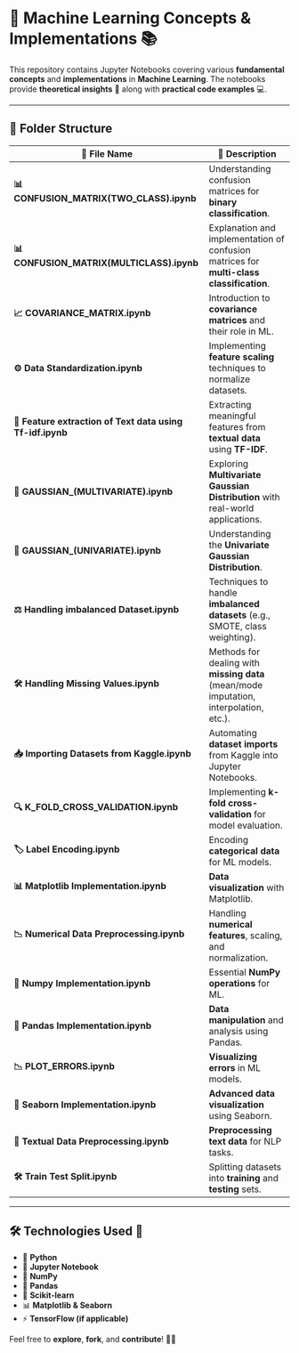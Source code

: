 # 🤖 Machine Learning Concepts & Implementations 📚  

This repository contains Jupyter Notebooks covering various **fundamental concepts** and **implementations** in **Machine Learning**. The notebooks provide **theoretical insights** 🧠 along with **practical code examples** 💻.

---

## 📂 Folder Structure  

| 📁 File Name | 📜 Description |
|------------|--------------|
| **📊 CONFUSION_MATRIX(TWO_CLASS).ipynb** | Understanding confusion matrices for **binary classification**. |
| **📊 CONFUSION_MATRIX(MULTICLASS).ipynb** | Explanation and implementation of confusion matrices for **multi-class classification**. |
| **📈 COVARIANCE_MATRIX.ipynb** | Introduction to **covariance matrices** and their role in ML. |
| **⚙️ Data Standardization.ipynb** | Implementing **feature scaling** techniques to normalize datasets. |
| **📝 Feature extraction of Text data using Tf-idf.ipynb** | Extracting meaningful features from **textual data** using **TF-IDF**. |
| **🔢 GAUSSIAN_(MULTIVARIATE).ipynb** | Exploring **Multivariate Gaussian Distribution** with real-world applications. |
| **🔢 GAUSSIAN_(UNIVARIATE).ipynb** | Understanding the **Univariate Gaussian Distribution**. |
| **⚖️ Handling imbalanced Dataset.ipynb** | Techniques to handle **imbalanced datasets** (e.g., SMOTE, class weighting). |
| **🛠 Handling Missing Values.ipynb** | Methods for dealing with **missing data** (mean/mode imputation, interpolation, etc.). |
| **📥 Importing Datasets from Kaggle.ipynb** | Automating **dataset imports** from Kaggle into Jupyter Notebooks. |
| **🔍 K_FOLD_CROSS_VALIDATION.ipynb** | Implementing **k-fold cross-validation** for model evaluation. |
| **🏷 Label Encoding.ipynb** | Encoding **categorical data** for ML models. |
| **📊 Matplotlib Implementation.ipynb** | **Data visualization** with Matplotlib. |
| **📉 Numerical Data Preprocessing.ipynb** | Handling **numerical features**, scaling, and normalization. |
| **🔢 Numpy Implementation.ipynb** | Essential **NumPy operations** for ML. |
| **📑 Pandas Implementation.ipynb** | **Data manipulation** and analysis using Pandas. |
| **📉 PLOT_ERRORS.ipynb** | **Visualizing errors** in ML models. |
| **🎨 Seaborn Implementation.ipynb** | **Advanced data visualization** using Seaborn. |
| **📝 Textual Data Preprocessing.ipynb** | **Preprocessing text data** for NLP tasks. |
| **🛠 Train Test Split.ipynb** | Splitting datasets into **training** and **testing** sets. |

---

## 🛠 Technologies Used 🚀  

- 🐍 **Python**  
- 📓 **Jupyter Notebook**  
- 🔢 **NumPy**  
- 📝 **Pandas**  
- 🤖 **Scikit-learn**  
- 📊 **Matplotlib & Seaborn**  
- ⚡ **TensorFlow (if applicable)**  

Feel free to **explore**, **fork**, and **contribute**! 🚀😊  
